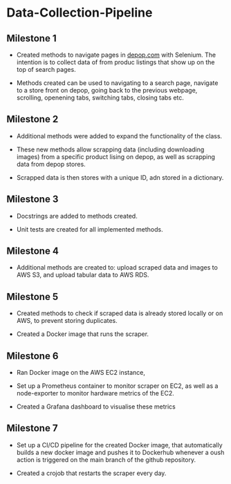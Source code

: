 # Data-Collection-Pipeline



## Milestone 1

- Created methods to navigate pages in [depop.com](https://www.depop.com/) with Selenium. The intention is to collect data of from produc listings that show up on the top of search pages.

- Methods created can be used to navigating to a search page, navigate to a store front on depop, going back to the previous webpage, scrolling, openening tabs, switching tabs, closing tabs etc.

## Milestone 2

- Additional methods were added to expand the functionality of the class.

- These new methods allow scrapping data (including downloading images) from a specific product lising on depop, as well as scrapping data from depop stores.

- Scrapped data is then stores with a unique ID, adn stored in a dictionary.

## Milestone 3

- Docstrings are added to methods created.

- Unit tests are created for all implemented methods.

## Milestone 4

- Additional methods are created to: upload scraped data and images to AWS S3, and upload tabular data to AWS RDS.

## Milestone 5

- Created methods to check if scraped data is already stored locally or on AWS, to prevent storing duplicates.

- Created a Docker image that runs the scraper.

## Milestone 6

- Ran Docker image on the AWS EC2 instance,

- Set up a Prometheus container to monitor scraper on EC2, as well as a node-exporter to monitor hardware metrics of the EC2.

- Created a Grafana dashboard to visualise these metrics

## Milestone 7

- Set up a CI/CD pipeline for the created Docker image, that automatically builds a new docker image and pushes it to Dockerhub whenever a oush action is triggered on the main branch of the github repository.

- Created a crojob that restarts the scraper every day.

